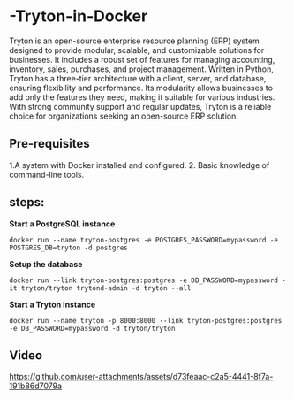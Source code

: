 # -Tryton-in-Docker

Tryton is an open-source enterprise resource planning (ERP) system designed to provide modular, scalable, and customizable solutions for businesses. It includes a robust set of features for managing accounting, inventory, sales, purchases, and project management. Written in Python, Tryton has a three-tier architecture with a client, server, and database, ensuring flexibility and performance. Its modularity allows businesses to add only the features they need, making it suitable for various industries. With strong community support and regular updates, Tryton is a reliable choice for organizations seeking an open-source ERP solution.

## Pre-requisites
1.A system with Docker installed and configured.
2. Basic knowledge of command-line tools.

## steps:

**Start a PostgreSQL instance**
```
docker run --name tryton-postgres -e POSTGRES_PASSWORD=mypassword -e POSTGRES_DB=tryton -d postgres
```
**Setup the database**
```
docker run --link tryton-postgres:postgres -e DB_PASSWORD=mypassword -it tryton/tryton trytond-admin -d tryton --all
```
**Start a Tryton instance**
```
docker run --name tryton -p 8000:8000 --link tryton-postgres:postgres -e DB_PASSWORD=mypassword -d tryton/tryton
```

## Video
https://github.com/user-attachments/assets/d73feaac-c2a5-4441-8f7a-191b86d7079a
